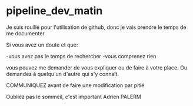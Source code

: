 # pipeline_dev_matin

Je suis rouillé pour l'utilisation de github, donc je vais prendre le temps de me documenter

Si vous avez un doute et que:

-vous avez pas le temps de rechercher
-vous comprenez rien

vous pouvez me demander de vous expliquer ou de faire à votre place. Ou demandez à quelqu'un d'autre qui s'y connaît.

COMMUNIQUEZ avant de faire une modification par pitié

Oubliez pas le sommeil, c'est important
Adrien PALERM
